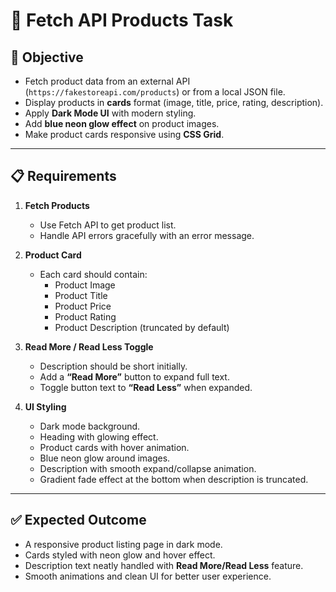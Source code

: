 # 🛒 Fetch API Products Task

## 🎯 Objective
- Fetch product data from an external API (`https://fakestoreapi.com/products`) or from a local JSON file.  
- Display products in **cards** format (image, title, price, rating, description).  
- Apply **Dark Mode UI** with modern styling.  
- Add **blue neon glow effect** on product images.  
- Make product cards responsive using **CSS Grid**.

---

## 📋 Requirements

1. **Fetch Products**
   - Use Fetch API to get product list.
   - Handle API errors gracefully with an error message.

2. **Product Card**
   - Each card should contain:
     - Product Image  
     - Product Title  
     - Product Price  
     - Product Rating  
     - Product Description (truncated by default)  

3. **Read More / Read Less Toggle**
   - Description should be short initially.  
   - Add a **“Read More”** button to expand full text.  
   - Toggle button text to **“Read Less”** when expanded.  

4. **UI Styling**
   - Dark mode background.  
   - Heading with glowing effect.  
   - Product cards with hover animation.  
   - Blue neon glow around images.  
   - Description with smooth expand/collapse animation.  
   - Gradient fade effect at the bottom when description is truncated.  

---

## ✅ Expected Outcome
- A responsive product listing page in dark mode.  
- Cards styled with neon glow and hover effect.  
- Description text neatly handled with **Read More/Read Less** feature.  
- Smooth animations and clean UI for better user experience.  
